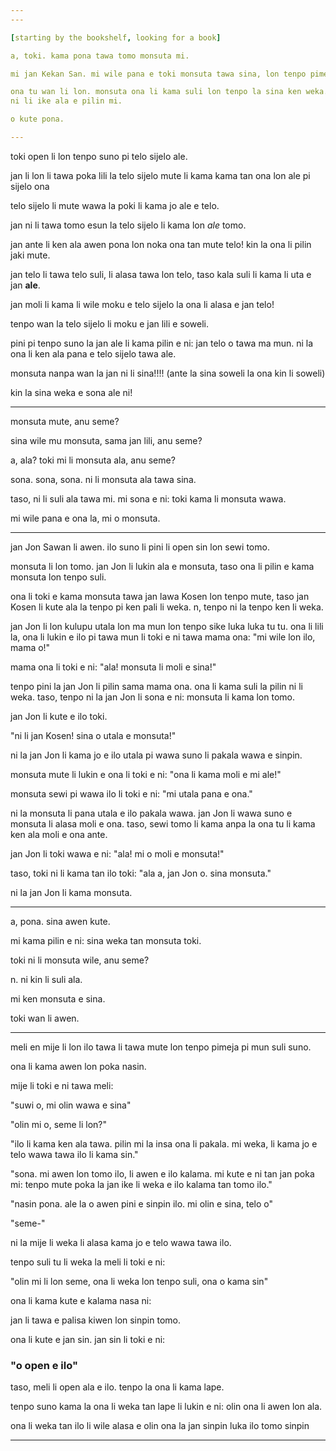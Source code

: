 ```yaml
---
---

[starting by the bookshelf, looking for a book]

a, toki. kama pona tawa tomo monsuta mi.

mi jan Kekan San. mi wile pana e toki monsuta tawa sina, lon tenpo pimeja ni.

ona tu wan li lon. monsuta ona li kama suli lon tenpo la sina ken weka.
ni li ike ala e pilin mi.

o kute pona.

---
```


toki open li lon tenpo suno pi telo sijelo ale.

jan li lon li tawa poka lili la telo sijelo mute li kama kama tan ona lon ale pi sijelo ona

telo sijelo li mute wawa la poki li kama jo ale e telo.

jan ni li tawa tomo esun la telo sijelo li kama lon _ale_ tomo.

jan ante li ken ala awen pona lon noka ona tan mute telo! kin la ona li pilin
jaki mute.

jan telo li tawa telo suli, li alasa tawa lon telo, taso kala suli li kama li uta e
jan **ale**.

jan moli li kama li wile moku e telo sijelo la ona li alasa e jan telo!

tenpo wan la telo sijelo li moku e jan lili e soweli.

pini pi tenpo suno la jan ale li kama pilin e ni: jan telo o tawa ma mun. ni la
ona li ken ala pana e telo sijelo tawa ale.

monsuta nanpa wan la jan ni li sina!!!! (ante la sina soweli la ona kin li soweli)

kin la sina weka e sona ale ni!

---

monsuta mute, anu seme?

sina wile mu monsuta, sama jan lili, anu seme?

a, ala? toki mi li monsuta ala, anu seme?

sona. sona, sona. ni li monsuta ala tawa sina.

taso, ni li suli ala tawa mi. mi sona e ni: toki kama li monsuta wawa.

mi wile pana e ona la, mi o monsuta.

---

jan Jon Sawan li awen. ilo suno li pini li open sin lon sewi tomo.

monsuta li lon tomo. jan Jon li lukin ala e monsuta, taso ona li pilin e kama
monsuta lon tenpo suli.

ona li toki e kama monsuta tawa jan lawa Kosen lon tenpo mute, taso jan Kosen li kute ala la tenpo pi ken pali li weka. n, tenpo ni la tenpo ken li weka.

jan Jon li lon kulupu utala lon ma mun lon tenpo sike luka luka tu tu. ona li
lili la, ona li lukin e ilo pi tawa mun li toki e ni tawa mama ona: "mi wile lon
ilo, mama o!"

mama ona li toki e ni: "ala! monsuta li moli e sina!"

tenpo pini la jan Jon li pilin sama mama ona. ona li kama suli la pilin ni
li weka. taso, tenpo ni la jan Jon li sona e ni: monsuta li kama lon tomo.

jan Jon li kute e ilo toki.

"ni li jan Kosen! sina o utala e monsuta!"

ni la jan Jon li kama jo e ilo utala pi wawa suno li pakala wawa e sinpin.

monsuta mute li lukin e ona li toki e ni: "ona li kama moli e mi ale!"

monsuta sewi pi wawa ilo li toki e ni: "mi utala pana e ona."

ni la monsuta li pana utala e ilo pakala wawa. jan Jon li wawa suno e
monsuta li alasa moli e ona. taso, sewi tomo li kama anpa la ona tu li kama ken
ala moli e ona ante.

jan Jon li toki wawa e ni: "ala! mi o moli e monsuta!"

taso, toki ni li kama tan ilo toki: "ala a, jan Jon o. sina monsuta."

ni la jan Jon li kama monsuta.

---

a, pona. sina awen kute.

mi kama pilin e ni: sina weka tan monsuta toki.

toki ni li monsuta wile, anu seme?

n. ni kin li suli ala.

mi ken monsuta e sina.

toki wan li awen.

---

meli en mije li lon ilo tawa li tawa mute lon tenpo pimeja pi mun suli suno.

ona li kama awen lon poka nasin.

mije li toki e ni tawa meli:

"suwi o, mi olin wawa e sina"

"olin mi o, seme li lon?"

"ilo li kama ken ala tawa. pilin mi la insa ona li pakala. mi weka, li kama
jo e telo wawa tawa ilo li kama sin."

"sona. mi awen lon tomo ilo, li awen e ilo kalama. mi kute e ni tan jan poka mi:
tenpo mute poka la jan ike li weka e ilo kalama tan tomo ilo."

"nasin pona. ale la o awen pini e sinpin ilo. mi olin e sina, telo o"

"seme-"

ni la mije li weka li alasa kama jo e telo wawa tawa ilo.

tenpo suli tu li weka la meli li toki e ni:

"olin mi li lon seme, ona li weka lon tenpo suli, ona o kama sin"

ona li kama kute e kalama nasa ni:

jan li tawa e palisa kiwen lon sinpin tomo.

ona li kute e jan sin. jan sin li toki e ni:

### "o open e ilo"

taso, meli li open ala e ilo. tenpo la ona li kama lape.

tenpo suno kama la ona li weka tan lape li lukin e ni: olin ona li awen lon ala.

ona li weka tan ilo li wile alasa e olin ona la jan sinpin luka ilo tomo sinpin

---
